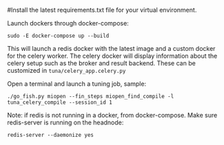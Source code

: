 #Install the latest requirements.txt file for your virtual environment.

Launch dockers through docker-compose:
```
sudo -E docker-compose up --build
```
This will launch a redis docker with the latest image and a custom docker for the celery worker.
The celery docker will display information about the celery setup such as the broker and result 
backend. These can be customized in `tuna/celery_app.celery.py`

Open a terminal and launch a tuning job, sample:
```
./go_fish.py miopen --fin_steps miopen_find_compile -l tuna_celery_compile --session_id 1
```


Note: if redis is not running in a docker, from docker-compose.
Make sure redis-server is running on the headnode:
```
redis-server --daemonize yes
```
